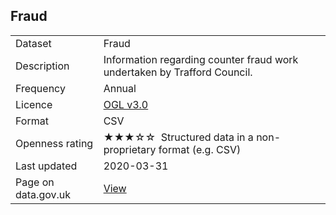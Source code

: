 ## Fraud

<table>
<tr>
	<td>Dataset</td>
	<td>Fraud</td>
</tr>
<tr>
	<td>Description</td>
	<td>Information regarding counter fraud work undertaken by Trafford Council.</td>
</tr>
<tr>
	<td>Frequency</td>
	<td>Annual</td>
</tr>
<tr>
	<td>Licence</td>
	<td><a href="http://www.nationalarchives.gov.uk/doc/open-government-licence/version/3/">OGL v3.0</a></td>
</tr>
<tr>
	<td>Format</td>
	<td>CSV</td>
</tr>
<tr>
	<td>Openness rating</td>
	<td>&#9733;&#9733;&#9733;&#9734;&#9734;&nbsp; Structured data in a non-proprietary format (e.g. CSV)</td>
</tr>
<tr>
	<td>Last updated</td>
	<td>2020-03-31</td>
</tr>
<tr>
	<td>Page on data.gov.uk</td>
	<td><a href="https://data.gov.uk/dataset/4912290a-b62d-49a9-bb8c-f30ef87c375c/trafford-council-fraud">View</a></td>
</tr>
</table>
